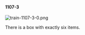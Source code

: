 #### 1107-3
![train-1107-3-0.png](https://github.com/lil-lab/nlvr/raw/master/nlvr/train/images/31/train-1107-3-0.png "train-1107-3-0.png")

There is a box with exactly six items.